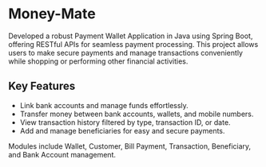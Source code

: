 # Money-Mate

Developed a robust Payment Wallet Application in Java using Spring Boot, offering RESTful APIs for seamless payment processing. This project allows users to make secure payments and manage transactions conveniently while shopping or performing other financial activities.

## Key Features

- Link bank accounts and manage funds effortlessly.
- Transfer money between bank accounts, wallets, and mobile numbers.
- View transaction history filtered by type, transaction ID, or date.
- Add and manage beneficiaries for easy and secure payments.

Modules include Wallet, Customer, Bill Payment, Transaction, Beneficiary, and Bank Account management.
